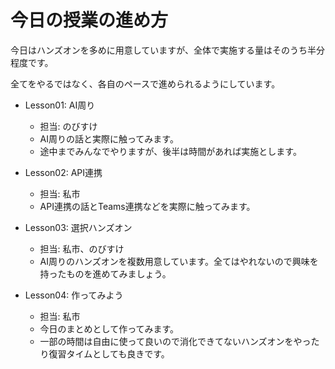# 今日の授業の進め方

今日はハンズオンを多めに用意していますが、全体で実施する量はそのうち半分程度です。

全てをやるではなく、各自のペースで進められるようにしています。

- Lesson01: AI周り
    - 担当: のびすけ
    - AI周りの話と実際に触ってみます。
    -  途中までみんなでやりますが、後半は時間があれば実施とします。

- Lesson02: API連携
    - 担当: 私市
    - API連携の話とTeams連携などを実際に触ってみます。

- Lesson03: 選択ハンズオン
    - 担当: 私市、のびすけ
    - AI周りのハンズオンを複数用意しています。全てはやれないので興味を持ったものを進めてみましょう。

- Lesson04: 作ってみよう
    - 担当: 私市
    - 今日のまとめとして作ってみます。
    - 一部の時間は自由に使って良いので消化できてないハンズオンをやったり復習タイムとしても良きです。